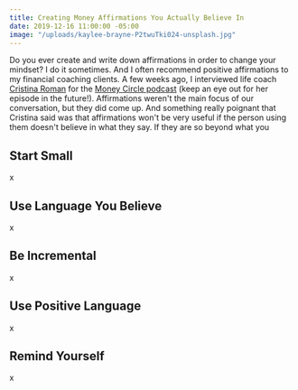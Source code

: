 ```yaml
---
title: Creating Money Affirmations You Actually Believe In
date: 2019-12-16 11:00:00 -05:00
image: "/uploads/kaylee-brayne-P2twuTki024-unsplash.jpg"
---
```


Do you ever create and write down affirmations in order to change your mindset? I do it sometimes. And I often recommend positive affirmations to my financial coaching clients. A few weeks ago, I interviewed life coach [Cristina Roman](https://piquecoaching.co/) for the [Money Circle podcast](https://www.maggiegermano.com/podcast/) (keep an eye out for her episode in the future!). Affirmations weren't the main focus of our conversation, but they did come up. And something really poignant that Cristina said was that affirmations won't be very useful if the person using them doesn't believe in what they say. If they are so beyond what you 

## Start Small

x

## Use Language You Believe

x

## Be Incremental

x

## Use Positive Language

x

## Remind Yourself

x
